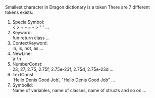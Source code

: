 Smallest character in Dragon dictionary is a token
There are 7 different tokens exists:
1. SpecialSymbol:\
   < > + - = - > " ' ...
2. Keyword:\
   fun return class ...
3. ContextKeyword:\
   in, is, not, as ...
4. NewLine:\
   \r \n
5. NumberConst:\
   23, 27, 2.75, 2.75f, 2.75e-23f, 2.75d, 2.75e-23d ...
6. TextConst:\
   'Hello Denis Good Job', "Hello Denis Good Job" ...
7. SymbolId:\
   Name of variables, name of classes, name of structs and so on ...